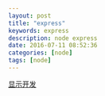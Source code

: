 ```yaml
---
layout: post
title: "express"
keywords: express 
description: node express 
date: 2016-07-11 08:52:36
categories: [node]
tags: [node]
---
```


 [显示开发](http://expressjs.com/)




